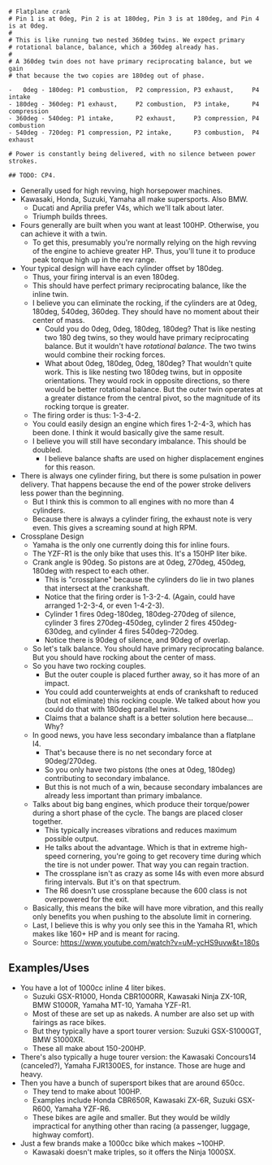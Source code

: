 ```
# Flatplane crank
# Pin 1 is at 0deg, Pin 2 is at 180deg, Pin 3 is at 180deg, and Pin 4 is at 0deg.
#
# This is like running two nested 360deg twins. We expect primary
# rotational balance, balance, which a 360deg already has.
#
# A 360deg twin does not have primary reciprocating balance, but we gain
# that because the two copies are 180deg out of phase.

-   0deg - 180deg: P1 combustion,  P2 compression, P3 exhaust,     P4 intake
- 180deg - 360deg: P1 exhaust,     P2 combustion,  P3 intake,      P4 compression
- 360deg - 540deg: P1 intake,      P2 exhaust,     P3 compression, P4 combustion
- 540deg - 720deg: P1 compression, P2 intake,      P3 combustion,  P4 exhaust

# Power is constantly being delivered, with no silence between power strokes.

## TODO: CP4.
```

- Generally used for high revving, high horsepower machines.
- Kawasaki, Honda, Suzuki, Yamaha all make supersports. Also BMW.
  - Ducati and Aprilia prefer V4s, which we'll talk about later.
  - Triumph builds threes.
- Fours generally are built when you want at least 100HP. Otherwise, you
  can achieve it with a twin.
  - To get this, presumably you're normally relying on the high revving
    of the engine to achieve greater HP. Thus, you'll tune it to produce
    peak torque high up in the rev range.
- Your typical design will have each cylinder offset by 180deg.
  - Thus, your firing interval is an even 180deg.
  - This should have perfect primary reciprocating balance, like the
    inline twin.
  - I believe you can eliminate the rocking, if the cylinders are at
    0deg, 180deg, 540deg, 360deg. They should have no moment about their
    center of mass.
    - Could you do 0deg, 0deg, 180deg, 180deg? That is like nesting two
      180 deg twins, so they would have primary reciprocating balance.
      But it wouldn't have _rotational balance_. The two twins would
      combine their rocking forces.
    - What about 0deg, 180deg, 0deg, 180deg? That wouldn't quite work.
      This is like nesting two 180deg twins, but in opposite
      orientations. They would rock in opposite directions, so there
      would be better rotational balance. But the outer twin operates at
      a greater distance from the central pivot, so the magnitude of its
      rocking torque is greater.
  - The firing order is thus: 1-3-4-2.
  - You could easily design an engine which fires 1-2-4-3, which has
    been done. I think it would basically give the same result.
  - I believe you will still have secondary imbalance. This should be
    doubled.
    - I believe balance shafts are used on higher displacement engines
      for this reason.
- There is always one cylinder firing, but there is some pulsation in
  power delivery. That happens because the end of the power stroke
  delivers less power than the beginning.
  - But I think this is common to all engines with no more than 4
    cylinders.
  - Because there is always a cylinder firing, the exhaust note is very
    even. This gives a screaming sound at high RPM.
- Crossplane Design
  - Yamaha is the only one currently doing this for inline fours.
  - The YZF-R1 is the only bike that uses this. It's a 150HP liter bike.
  - Crank angle is 90deg. So pistons are at 0deg, 270deg, 450deg, 180deg
    with respect to each other.
    - This is "crossplane" because the cylinders do lie in two planes
      that intersect at the crankshaft.
    - Notice that the firing order is 1-3-2-4. (Again, could have
      arranged 1-2-3-4, or even 1-4-2-3).
    - Cylinder 1 fires 0deg-180deg, 180deg-270deg of silence, cylinder 3
      fires 270deg-450deg, cylinder 2 fires 450deg-630deg, and cylinder
      4 fires 540deg-720deg.
    - Notice there is 90deg of silence, and 90deg of overlap.
  - So let's talk balance. You should have primary reciprocating
    balance. But you should have rocking about the center of mass.
  - So you have two rocking couples.
    - But the outer couple is placed further away, so it has more of an
      impact.
    - You could add counterweights at ends of crankshaft to reduced (but
      not eliminate) this rocking couple. We talked about how you could
      do that with 180deg parallel twins.
    - Claims that a balance shaft is a better solution here because...
      Why?
  - In good news, you have less secondary imbalance than a flatplane I4.
    - That's because there is no net secondary force at 90deg/270deg.
    - So you only have two pistons (the ones at 0deg, 180deg)
      contributing to secondary imbalance.
    - But this is not much of a win, because secondary imbalances are
      already less important than primary imbalance.
  - Talks about big bang engines, which produce their torque/power
    during a short phase of the cycle. The bangs are placed closer
    together.
    - This typically increases vibrations and reduces maximum possible
      output.
    - He talks about the advantage. Which is that in extreme high-speed
      cornering, you're going to get recovery time during which the tire
      is not under power. That way you can regain traction.
    - The crossplane isn't as crazy as some I4s with even more absurd
      firing intervals. But it's on that spectrum.
    - The R6 doesn't use crossplane because the 600 class is not
      overpowered for the exit.
  - Basically, this means the bike will have more vibration, and this
    really only benefits you when pushing to the absolute limit in
    cornering.
  - Last, I believe this is why you only see this in the Yamaha R1,
    which makes like 160+ HP and is meant for racing.
  - Source: https://www.youtube.com/watch?v=uM-ycHS9uvw&t=180s

## Examples/Uses

- You have a lot of 1000cc inline 4 liter bikes.
  - Suzuki GSX-R1000, Honda CBR1000RR, Kawasaki Ninja ZX-10R, BMW
    S1000R, Yamaha MT-10, Yamaha YZF-R1.
  - Most of these are set up as nakeds. A number are also set up with
    fairings as race bikes.
  - But they typically have a sport tourer version: Suzuki GSX-S1000GT,
    BMW S1000XR.
  - These all make about 150-200HP.
- There's also typically a huge tourer version: the Kawasaki Concours14
  (canceled?), Yamaha FJR1300ES, for instance. Those are huge and heavy.
- Then you have a bunch of supersport bikes that are around 650cc.
  - They tend to make about 100HP.
  - Examples include Honda CBR650R, Kawasaki ZX-6R, Suzuki GSX-R600,
    Yamaha YZF-R6.
  - These bikes are agile and smaller. But they would be wildly
    impractical for anything other than racing (a passenger, luggage,
    highway comfort).
- Just a few brands make a 1000cc bike which makes ~100HP.
  - Kawasaki doesn't make triples, so it offers the Ninja 1000SX.
